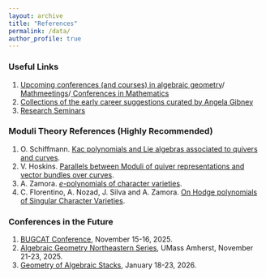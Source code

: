 ```yaml
---
layout: archive
title: "References"
permalink: /data/
author_profile: true
---
```

### Useful Links

1. <a href="https://math.stanford.edu/~vakil/conferences.html"> Upcoming conferences (and courses) in algebraic geometry</a>/<a href="https://mathmeetings.net/ag-ct-rt"> Mathmeetings</a>/<a href="https://conference-service.com/conferences/mathematics.html"> Conferences in Mathematics</a>
2. <a href="https://www.angelagibney.org/the-ec-by-topic/"> Collections of the early career suggestions curated by Angela Gibney </a> 
3. <a href="https://researchseminars.org"> Research Seminars </a>

### Moduli Theory References (Highly Recommended)
1. O. Schiffmann. <a href="https://arxiv.org/pdf/1802.09760v1" target="_blank">Kac polynomials and Lie algebras associated to quivers and curves</a>.
2. V. Hoskins. <a href="https://arxiv.org/pdf/1809.05738" target="_blank">Parallels between Moduli of quiver representations
and vector bundles over curves</a>.
3. A. Zamora.  <a href="https://blogs.upm.es/azamorasaiz/wp-content/uploads/sites/894/2025/08/Costa_Rica___Workshop_on_Character_Varieties_and_Higgs_Bundles.pdf" target="_blank">$e$-polynomials of character varieties</a>.
4. C. Florentino, A. Nozad, J. Silva and A. Zamora. <a href="https://arxiv.org/pdf/1402.6923" target="_blank">On Hodge polynomials of Singular Character Varieties</a>.

<!-- ### Notes

<ol>
  <li>
    Hand written notes on the talks of Prof. Roman Fedorov at
    <a href="https://www.mathematics.pitt.edu/content/algebraic-groups-and-geometric-langlands-program" target="_blank">Algebraic Groups and the Geometric Langlands Program Seminar</a>.
    <ul>
      <li><a href="/files/Geometric Langlands Program Seminar 1.pdf" target="_blank">Hitchin systems, torsors and Grothendieck-Serre conjecture</a> (2024 Spring)</li>
      <li><a href="/files/Geometric Langlands Program Seminar 2.pdf" target="_blank">Stacks, connections and D-modules</a> (2024 Fall)</li>
      <li><a href="/files/Geometric Langlands Program Seminar 3.pdf" target="_blank">Rank 2 ramified geometric langlands</a> (2025 Spring)</li>
    </ul>
  </li>
  <li>
    <a href="/files/Moduli space of generalized line bundles of reducible curves.pdf" target="_blank">Moduli space of generalized line bundles</a>.
  </li>
  <li>
    <a href="/files/Introduction to stacks.pdf" target="_blank">Moduli of vector bundles</a> on the online seminar by students, including Rahul Singh and me. (Reference: 
    <a href="https://www.cimat.mx/~luis/seminarios/Pilas-algebraicas/neumann-Stacks.pdf" target="_blank">Algebraic stacks and moduli of vector bundles</a>)
  </li>
</ol>
-->

### Conferences in the Future

1. <a href="https://sites.google.com/binghamton.edu/bugcat-website/home" target="_blank">BUGCAT Conference</a>, November 15-16, 2025.
2. <a href="https://sites.google.com/site/agneshomepage/algebraic-geometry-northeastern-series?authuser=0" target="_blank">Algebraic Geometry Northeastern Series</a>, UMass Amherst, November 21-23, 2025. 
3. <a href="https://www.birs.ca/events/2026/5-day-workshops/26w5610" target="_blank">Geometry of Algebraic Stacks</a>, January 18-23, 2026.
